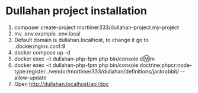 # Dullahan project installation

1. composer create-project mortimer333/dullahan-project my-project
2. mv .env.example .env.local
3. Default domain is dullahan.localhost, to change it go to .docker/nginx.conf:9
4. docker compose up -d
5. docker exec -it dullahan-php-fpm php bin/console d:m:m
6. docker exec -it dullahan-php-fpm php bin/console doctrine:phpcr:node-type:register ./vendor/mortimer333/dullahan/definitions/jackrabbit/ --allow-update
7. Open http://dullahan.localhost/api/doc

